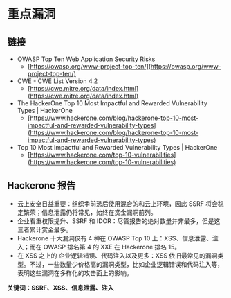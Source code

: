 # 重点漏洞

## 链接

* OWASP Top Ten Web Application Security Risks
  * [https://owasp.org/www-project-top-ten/](https://owasp.org/www-project-top-ten/)
* CWE - CWE List Version 4.2 
  * [https://cwe.mitre.org/data/index.html](https://cwe.mitre.org/data/index.html)
* The HackerOne Top 10 Most Impactful and Rewarded Vulnerability Types \| HackerOne 
  * [https://www.hackerone.com/blog/hackerone-top-10-most-impactful-and-rewarded-vulnerability-types](https://www.hackerone.com/blog/hackerone-top-10-most-impactful-and-rewarded-vulnerability-types)
* Top 10 Most Impactful and Rewarded Vulnerability Types \| HackerOne 
  * [https://www.hackerone.com/top-10-vulnerabilities](https://www.hackerone.com/top-10-vulnerabilities)

## Hackerone 报告

* 云上安全日益重要：组织争前恐后使用混合的和云上环境，因此 SSRF 将会稳定繁荣；信息泄露仍将常见，始终在赏金漏洞前列。
* 企业看重权限提升、SSRF 和 IDOR：尽管报告的绝对数量并非最多，但是这三者累计赏金最多。
* Hackerone 十大漏洞仅有 4 种在 OWASP Top 10 上：XSS、信息泄露、注入；而在 OWASP 排名第 4 的 XXE 在 Hackerone 排名 15。
* 在 XSS 之上的 企业逻辑错误、代码注入以及更多：XSS 依旧最常见的漏洞类型。不过，一些数量少价格高的漏洞类型，比如企业逻辑错误和代码注入等，表明这些漏洞在多样化的攻击面上的影响。

**关键词：SSRF、XSS、信息泄露、注入**





